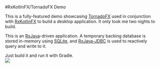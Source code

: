 #RxKotlinFX/TornadoFX Demo

This is a fully-featured demo showcasing [TornadoFX](https://github.com/edvin/tornadofx) used in conjunction with [RxKotlinFX](https://github.com/thomasnield/RxKotlinFX) to build a desktop application. It only took me two nights to build. 

This is an [RxJava](https://github.com/ReactiveX/RxJava)-driven application. A temporary backing database is stored in-memory using [SQLite](https://www.sqlite.org/), and [RxJava-JDBC](https://github.com/davidmoten/rxjava-jdbc) is used to reactively query and write to it. 

Just build it and run it with Gradle.  
![](http://i.imgur.com/UJxxemy.gif)
